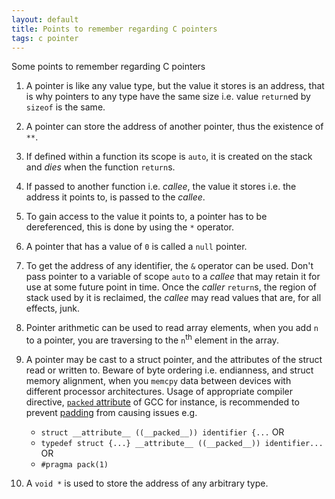 ```yaml
---
layout: default
title: Points to remember regarding C pointers
tags: c pointer
---
```


Some points to remember regarding C pointers

1. A pointer is like any value type, but the value it stores is an address, that is why pointers to any type have the same size i.e. value `return`ed by `sizeof` is the same.

2. A pointer can store the address of another pointer, thus the existence of `**`.

3. If defined within a function its scope is `auto`, it is created on the stack and _dies_ when the function `return`s.

4. If passed to another function i.e. _callee_, the value it stores i.e. the address it points to, is passed to the _callee_.

5. To gain access to the value it points to, a pointer has to be dereferenced, this is done by using the `*` operator.

6. A pointer that has a value of `0` is called a `null` pointer.

7. To get the address of any identifier, the `&` operator can be used. Don't pass pointer to a variable of scope `auto` to a _callee_ that may retain it for use at some future point in time. Once the _caller_ `return`s, the region of stack used by it is reclaimed, the _callee_ may read values that are, for all effects, junk.

8. Pointer arithmetic can be used to read array elements, when you add `n` to a pointer, you are traversing to the `n`<sup>th</sup> element in the array.

9. A pointer may be cast to a struct pointer, and the attributes of the struct read or written to. Beware of byte ordering i.e. endianness, and struct memory alignment, when you `memcpy` data between devices with different processor architectures. Usage of appropriate compiler directive, [`packed` attribute](http://gcc.gnu.org/onlinedocs/gcc/Type-Attributes.html) of GCC for instance, is recommended to prevent [padding](http://www.catb.org/esr/structure-packing/) from causing issues e.g.
    * `struct __attribute__ ((__packed__)) identifier {...` OR
    * `typedef struct {...} __attribute__ ((__packed__)) identifier...` OR
    * `#pragma pack(1)`

10. A `void *` is used to store the address of any arbitrary type.

